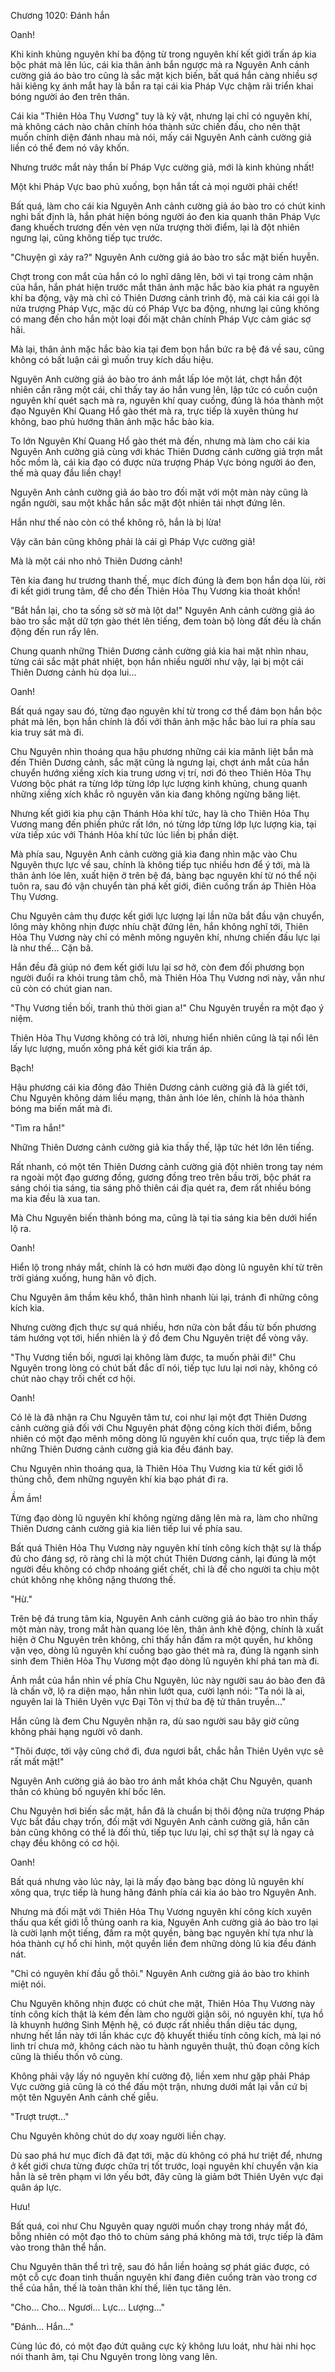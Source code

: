 




Chương 1020: Đánh hắn


Oanh!

Khi kinh khủng nguyên khí ba động từ trong nguyên khí kết giới trấn áp kia bộc phát mà lên lúc, cái kia thân ảnh bắn ngược mà ra Nguyên Anh cảnh cường giả áo bào tro cũng là sắc mặt kịch biến, bất quá hắn càng nhiều sợ hãi kiêng kỵ ánh mắt hay là bắn ra tại cái kia Pháp Vực chậm rãi triển khai bóng người áo đen trên thân.

Cái kia "Thiên Hỏa Thụ Vương" tuy là kỳ vật, nhưng lại chỉ có nguyên khí, mà không cách nào chân chính hóa thành sức chiến đấu, cho nên thật muốn chính diện đánh nhau mà nói, mấy cái Nguyên Anh cảnh cường giả liền có thể đem nó vây khốn.

Nhưng trước mắt này thần bí Pháp Vực cường giả, mới là kinh khủng nhất!

Một khi Pháp Vực bao phủ xuống, bọn hắn tất cả mọi người phải chết!

Bất quá, làm cho cái kia Nguyên Anh cảnh cường giả áo bào tro có chút kinh nghi bất định là, hắn phát hiện bóng người áo đen kia quanh thân Pháp Vực đang khuếch trương đến vẻn vẹn nửa trượng thời điểm, lại là đột nhiên ngưng lại, cũng không tiếp tục trước.

"Chuyện gì xảy ra?" Nguyên Anh cường giả áo bào tro sắc mặt biến huyễn.

Chợt trong con mắt của hắn có lo nghĩ dâng lên, bởi vì tại trong cảm nhận của hắn, hắn phát hiện trước mắt thân ảnh mặc hắc bào kia phát ra nguyên khí ba động, vậy mà chỉ có Thiên Dương cảnh trình độ, mà cái kia cái gọi là nửa trượng Pháp Vực, mặc dù có Pháp Vực ba động, nhưng lại cũng không có mang đến cho hắn một loại đối mặt chân chính Pháp Vực cảm giác sợ hãi.

Mà lại, thân ảnh mặc hắc bào kia tại đem bọn hắn bức ra bệ đá về sau, cũng không có bất luận cái gì muốn truy kích dấu hiệu.

Nguyên Anh cường giả áo bào tro ánh mắt lấp lóe một lát, chợt hắn đột nhiên cắn răng một cái, chỉ thấy tay áo hắn vung lên, lập tức có cuồn cuộn nguyên khí quét sạch mà ra, nguyên khí quay cuồng, đúng là hóa thành một đạo Nguyên Khí Quang Hổ gào thét mà ra, trực tiếp là xuyên thủng hư không, bao phủ hướng thân ảnh mặc hắc bào kia.

To lớn Nguyên Khí Quang Hổ gào thét mà đến, nhưng mà làm cho cái kia Nguyên Anh cường giả cùng với khác Thiên Dương cảnh cường giả trợn mắt hốc mồm là, cái kia đạo có được nửa trượng Pháp Vực bóng người áo đen, thế mà quay đầu liền chạy!

Nguyên Anh cảnh cường giả áo bào tro đối mặt với một màn này cũng là ngẩn người, sau một khắc hắn sắc mặt đột nhiên tái nhợt đứng lên.

Hắn như thế nào còn có thể không rõ, hắn là bị lừa!

Vậy căn bản cũng không phải là cái gì Pháp Vực cường giả!

Mà là một cái nho nhỏ Thiên Dương cảnh!

Tên kia đang hư trương thanh thế, mục đích đúng là đem bọn hắn dọa lùi, rời đi kết giới trung tâm, để cho đến Thiên Hỏa Thụ Vương kia thoát khốn!

"Bắt hắn lại, cho ta sống sờ sờ mà lột da!" Nguyên Anh cảnh cường giả áo bào tro sắc mặt dữ tợn gào thét lên tiếng, đem toàn bộ lòng đất đều là chấn động đến run rẩy lên.

Chung quanh những Thiên Dương cảnh cường giả kia hai mặt nhìn nhau, từng cái sắc mặt phát nhiệt, bọn hắn nhiều người như vậy, lại bị một cái Thiên Dương cảnh hù dọa lui...

Oanh!

Bất quá ngay sau đó, từng đạo nguyên khí từ trong cơ thể đám bọn hắn bộc phát mà lên, bọn hắn chính là đối với thân ảnh mặc hắc bào lui ra phía sau kia truy sát mà đi.

Chu Nguyên nhìn thoáng qua hậu phương những cái kia mãnh liệt bắn mà đến Thiên Dương cảnh, sắc mặt cũng là ngưng lại, chợt ánh mắt của hắn chuyển hướng xiềng xích kia trung ương vị trí, nơi đó theo Thiên Hỏa Thụ Vương bộc phát ra từng lớp từng lớp lực lượng kinh khủng, chung quanh những xiềng xích khắc rõ nguyên văn kia đang không ngừng băng liệt.

Nhưng kết giới kia phụ cận Thánh Hỏa khí tức, hay là cho Thiên Hỏa Thụ Vương mang đến phiền phức rất lớn, nó từng lớp từng lớp lực lượng kia, tại vừa tiếp xúc với Thánh Hỏa khí tức lúc liền bị phần diệt.

Mà phía sau, Nguyên Anh cảnh cường giả kia đang nhìn mặc vào Chu Nguyên thực lực về sau, chính là không tiếp tục nhiều hơn để ý tới, mà là thân ảnh lóe lên, xuất hiện ở trên bệ đá, bàng bạc nguyên khí từ nó thể nội tuôn ra, sau đó vận chuyển tàn phá kết giới, điên cuồng trấn áp Thiên Hỏa Thụ Vương.

Chu Nguyên cảm thụ được kết giới lực lượng lại lần nữa bắt đầu vận chuyển, lông mày không nhịn được nhíu chặt đứng lên, hắn không nghĩ tới, Thiên Hỏa Thụ Vương này chỉ có mênh mông nguyên khí, nhưng chiến đấu lực lại là như thế... Cặn bã.

Hắn đều đã giúp nó đem kết giới lưu lại sơ hở, còn đem đối phương bọn người đuổi ra khỏi trung tâm chỗ, mà Thiên Hỏa Thụ Vương nơi này, vẫn như cũ còn có chút gian nan.

"Thụ Vương tiền bối, tranh thủ thời gian a!" Chu Nguyên truyền ra một đạo ý niệm.

Thiên Hỏa Thụ Vương không có trả lời, nhưng hiển nhiên cũng là tại nổi lên lấy lực lượng, muốn xông phá kết giới kia trấn áp.

Bạch!

Hậu phương cái kia đông đảo Thiên Dương cảnh cường giả đã là giết tới, Chu Nguyên không dám liều mạng, thân ảnh lóe lên, chính là hóa thành bóng ma biến mất mà đi.

"Tìm ra hắn!"

Những Thiên Dương cảnh cường giả kia thấy thế, lập tức hét lớn lên tiếng.

Rất nhanh, có một tên Thiên Dương cảnh cường giả đột nhiên trong tay ném ra ngoài một đạo gương đồng, gương đồng treo trên bầu trời, bộc phát ra sáng chói tia sáng, tia sáng phô thiên cái địa quét ra, đem rất nhiều bóng ma kia đều là xua tan.

Mà Chu Nguyên biến thành bóng ma, cũng là tại tia sáng kia bên dưới hiển lộ ra.

Oanh!

Hiển lộ trong nháy mắt, chính là có hơn mười đạo dòng lũ nguyên khí từ trên trời giáng xuống, hung hãn vô địch.

Chu Nguyên âm thầm kêu khổ, thân hình nhanh lùi lại, tránh đi những công kích kia.

Nhưng cường địch thực sự quá nhiều, hơn nữa còn bắt đầu từ bốn phương tám hướng vọt tới, hiển nhiên là ý đồ đem Chu Nguyên triệt để vòng vây.

"Thụ Vương tiền bối, ngươi lại không làm được, ta muốn phải đi!" Chu Nguyên trong lòng có chút bất đắc dĩ nói, tiếp tục lưu lại nơi này, không có chút nào chạy trối chết cơ hội.

Oanh!

Có lẽ là đã nhận ra Chu Nguyên tâm tư, coi như lại một đợt Thiên Dương cảnh cường giả đối với Chu Nguyên phát động công kích thời điểm, bỗng nhiên có một đạo mênh mông dòng lũ nguyên khí cuốn qua, trực tiếp là đem những Thiên Dương cảnh cường giả kia đều đánh bay.

Chu Nguyên nhìn thoáng qua, là Thiên Hỏa Thụ Vương kia từ kết giới lỗ thủng chỗ, đem những nguyên khí kia bạo phát đi ra.

Ầm ầm!

Từng đạo dòng lũ nguyên khí không ngừng dâng lên mà ra, làm cho những Thiên Dương cảnh cường giả kia liên tiếp lui về phía sau.

Bất quá Thiên Hỏa Thụ Vương này nguyên khí tính công kích thật sự là thấp đủ cho đáng sợ, rõ ràng chỉ là một chút Thiên Dương cảnh, lại đúng là một người đều không có chớp nhoáng giết chết, chỉ là để cho người ta chịu một chút không nhẹ không nặng thương thế.

"Hừ."

Trên bệ đá trung tâm kia, Nguyên Anh cảnh cường giả áo bào tro nhìn thấy một màn này, trong mắt hàn quang lóe lên, thân ảnh khẽ động, chính là xuất hiện ở Chu Nguyên trên không, chỉ thấy hắn đấm ra một quyền, hư không vặn vẹo, dòng lũ nguyên khí cuồng bạo gào thét mà ra, đúng là ngạnh sinh sinh đem Thiên Hỏa Thụ Vương một đạo dòng lũ nguyên khí phá tan mà đi.

Ánh mắt của hắn nhìn về phía Chu Nguyên, lúc này người sau áo bào đen đã là chấn vỡ, lộ ra diện mạo, hắn nhìn lướt qua, cười lạnh nói: "Ta nói là ai, nguyên lai là Thiên Uyên vực Đại Tôn vị thứ ba đệ tử thân truyền..."

Hắn cũng là đem Chu Nguyên nhận ra, dù sao người sau bây giờ cũng không phải hạng người vô danh.

"Thôi được, tới vậy cũng chớ đi, đưa ngươi bắt, chắc hẳn Thiên Uyên vực sẽ rất mất mặt!"

Nguyên Anh cường giả áo bào tro ánh mắt khóa chặt Chu Nguyên, quanh thân có khủng bố nguyên khí bốc lên.

Chu Nguyên hơi biến sắc mặt, hắn đã là chuẩn bị thôi động nửa trượng Pháp Vực bắt đầu chạy trốn, đối mặt với Nguyên Anh cảnh cường giả, hắn căn bản cũng không có thể là đối thủ, tiếp tục lưu lại, chỉ sợ thật sự là ngay cả chạy đều không có cơ hội.

Oanh!

Bất quá nhưng vào lúc này, lại là mấy đạo bàng bạc dòng lũ nguyên khí xông qua, trực tiếp là hung hăng đánh phía cái kia áo bào tro Nguyên Anh.

Nhưng mà đối mặt với Thiên Hỏa Thụ Vương nguyên khí công kích xuyên thấu qua kết giới lỗ thủng oanh ra kia, Nguyên Anh cường giả áo bào tro lại là cười lạnh một tiếng, đấm ra một quyền, bàng bạc nguyên khí tựa như là hóa thành cự hổ chi hình, một quyền liền đem những dòng lũ kia đều đánh nát.

"Chỉ có nguyên khí đầu gỗ thôi." Nguyên Anh cường giả áo bào tro khinh miệt nói.

Chu Nguyên không nhịn được có chút che mặt, Thiên Hỏa Thụ Vương này tính công kích thật là kém đến làm cho người giận sôi, nó nguyên khí, tựa hồ là khuynh hướng Sinh Mệnh hệ, có được rất nhiều thần diệu tác dụng, nhưng hết lần này tới lần khác cực độ khuyết thiếu tính công kích, mà lại nó linh trí chưa mở, không cách nào tu hành nguyên thuật, thủ đoạn công kích cũng là thiếu thốn vô cùng.

Không phải vậy lấy nó nguyên khí cường độ, liền xem như gặp phải Pháp Vực cường giả cũng là có thể đấu một trận, nhưng dưới mắt lại vẫn cứ bị một tên Nguyên Anh cảnh chế giễu.

"Trượt trượt..."

Chu Nguyên không chút do dự xoay người liền chạy.

Dù sao phá hư mục đích đã đạt tới, mặc dù không có phá hư triệt để, nhưng ở kết giới chưa từng được chữa trị tốt trước, loại nguyên khí chuyển vận kia hẳn là sẽ trên phạm vi lớn yếu bớt, đây cũng là giảm bớt Thiên Uyên vực đại quân áp lực.

Hưu!

Bất quá, coi như Chu Nguyên quay người muốn chạy trong nháy mắt đó, bỗng nhiên có một đạo thô to chùm sáng phá không mà tới, trực tiếp là đâm vào trong thân thể hắn.

Chu Nguyên thân thể trì trệ, sau đó hắn liền hoảng sợ phát giác được, có một cỗ cực đoan tinh thuần nguyên khí đang điên cuồng tràn vào trong cơ thể của hắn, thế là toàn thân khí thế, liên tục tăng lên.

"Cho... Cho... Ngươi... Lực... Lượng..."

"Đánh... Hắn..."

Cùng lúc đó, có một đạo đứt quãng cực kỳ không lưu loát, như hài nhi học nói thanh âm, tại Chu Nguyên trong lòng vang lên.




